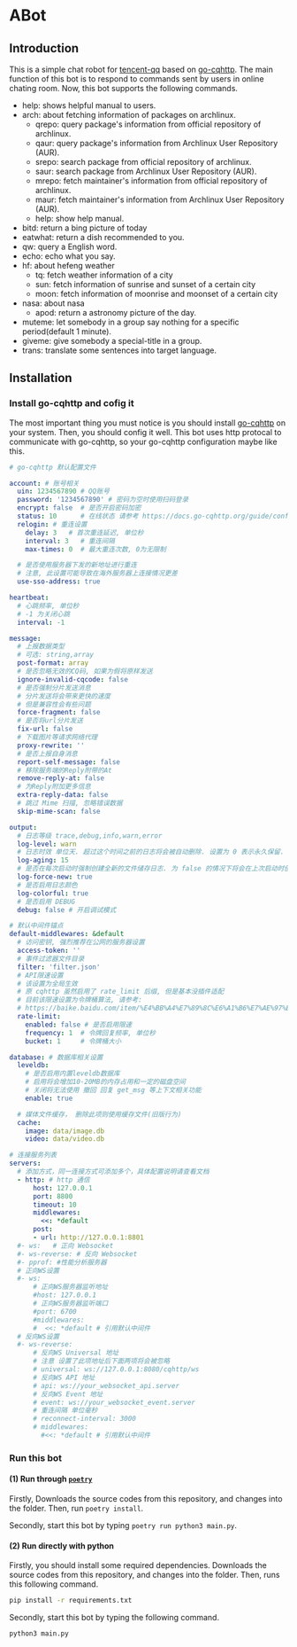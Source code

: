 # ABot

## Introduction
This is a simple chat robot for [tencent-qq](https://im.qq.com) based on [go-cqhttp](https://github.com/Mrs4s/go-cqhttp). The main function of this bot is to respond to commands sent by users in online chating room. Now, this bot supports the following commands.

- help: shows helpful manual to users.
- arch: about fetching information of packages on archlinux.
    - qrepo: query package's information from official repository of archlinux.
    - qaur: query package's information from Archlinux User Repository (AUR).
    - srepo: search package from official repository of archlinux.
    - saur: search package from Archlinux User Repository (AUR).
    - mrepo: fetch maintainer's information from official repository of archlinux.
    - maur: fetch maintainer's information from Archlinux User Repository (AUR).
    - help: show help manual.
- bitd: return a bing picture of today
- eatwhat: return a dish recommended to you.
- qw: query a English word.
- echo: echo what you say.
- hf: about hefeng weather
    - tq: fetch weather information of a city
    - sun: fetch information of sunrise and sunset of a certain city
    - moon: fetch information of moonrise and moonset of a certain city
- nasa: about nasa
    - apod: return a astronomy picture of the day. 
- muteme: let somebody in a group say nothing for a specific period(default 1 minute).
- giveme: give somebody a special-title in a group.
- trans: translate some sentences into target language.

## Installation
### Install go-cqhttp and cofig it
The most important thing you must notice is you should install [go-cqhttp](https://github.com/Mrs4s/go-cqhttp) on your system. Then, you should config it well. This bot uses http protocal to communicate with go-cqhttp, so your go-cqhttp configuration maybe like this.

```yml
# go-cqhttp 默认配置文件

account: # 账号相关
  uin: 1234567890 # QQ账号
  password: '1234567890' # 密码为空时使用扫码登录
  encrypt: false  # 是否开启密码加密
  status: 10      # 在线状态 请参考 https://docs.go-cqhttp.org/guide/config.html#在线状态
  relogin: # 重连设置
    delay: 3   # 首次重连延迟, 单位秒
    interval: 3   # 重连间隔
    max-times: 0  # 最大重连次数, 0为无限制

  # 是否使用服务器下发的新地址进行重连
  # 注意, 此设置可能导致在海外服务器上连接情况更差
  use-sso-address: true

heartbeat:
  # 心跳频率, 单位秒
  # -1 为关闭心跳
  interval: -1

message:
  # 上报数据类型
  # 可选: string,array
  post-format: array
  # 是否忽略无效的CQ码, 如果为假将原样发送
  ignore-invalid-cqcode: false
  # 是否强制分片发送消息
  # 分片发送将会带来更快的速度
  # 但是兼容性会有些问题
  force-fragment: false
  # 是否将url分片发送
  fix-url: false
  # 下载图片等请求网络代理
  proxy-rewrite: ''
  # 是否上报自身消息
  report-self-message: false
  # 移除服务端的Reply附带的At
  remove-reply-at: false
  # 为Reply附加更多信息
  extra-reply-data: false
  # 跳过 Mime 扫描, 忽略错误数据
  skip-mime-scan: false

output:
  # 日志等级 trace,debug,info,warn,error
  log-level: warn
  # 日志时效 单位天. 超过这个时间之前的日志将会被自动删除. 设置为 0 表示永久保留.
  log-aging: 15
  # 是否在每次启动时强制创建全新的文件储存日志. 为 false 的情况下将会在上次启动时创建的日志文件续写
  log-force-new: true
  # 是否启用日志颜色
  log-colorful: true
  # 是否启用 DEBUG
  debug: false # 开启调试模式

# 默认中间件锚点
default-middlewares: &default
  # 访问密钥, 强烈推荐在公网的服务器设置
  access-token: ''
  # 事件过滤器文件目录
  filter: 'filter.json'
  # API限速设置
  # 该设置为全局生效
  # 原 cqhttp 虽然启用了 rate_limit 后缀, 但是基本没插件适配
  # 目前该限速设置为令牌桶算法, 请参考:
  # https://baike.baidu.com/item/%E4%BB%A4%E7%89%8C%E6%A1%B6%E7%AE%97%E6%B3%95/6597000?fr=aladdin
  rate-limit:
    enabled: false # 是否启用限速
    frequency: 1  # 令牌回复频率, 单位秒
    bucket: 1     # 令牌桶大小

database: # 数据库相关设置
  leveldb:
    # 是否启用内置leveldb数据库
    # 启用将会增加10-20MB的内存占用和一定的磁盘空间
    # 关闭将无法使用 撤回 回复 get_msg 等上下文相关功能
    enable: true

  # 媒体文件缓存， 删除此项则使用缓存文件(旧版行为)
  cache:
    image: data/image.db
    video: data/video.db

# 连接服务列表
servers:
  # 添加方式，同一连接方式可添加多个，具体配置说明请查看文档
  - http: # http 通信
      host: 127.0.0.1
      port: 8800
      timeout: 10 
      middlewares:
        <<: *default 
      post: 
      - url: http://127.0.0.1:8801
  #- ws:   # 正向 Websocket
  #- ws-reverse: # 反向 Websocket
  #- pprof: #性能分析服务器
  # 正向WS设置
  #- ws:
      # 正向WS服务器监听地址
      #host: 127.0.0.1
      # 正向WS服务器监听端口
      #port: 6700
      #middlewares:
      #  <<: *default # 引用默认中间件
  # 反向WS设置
  #- ws-reverse:
      # 反向WS Universal 地址
      # 注意 设置了此项地址后下面两项将会被忽略
      # universal: ws://127.0.0.1:8080/cqhttp/ws
      # 反向WS API 地址
      # api: ws://your_websocket_api.server
      # 反向WS Event 地址
      # event: ws://your_websocket_event.server
      # 重连间隔 单位毫秒
      # reconnect-interval: 3000
      # middlewares:
        #<<: *default # 引用默认中间件
```

### Run this bot
#### (1) Run through [`poetry`](https://python-poetry.org/)
Firstly, Downloads the source codes from this repository, and changes into the folder. Then, run `poetry install`.

Secondly, start this bot by typing `poetry run python3 main.py`.


#### (2) Run directly with python
Firstly, you should install some required dependencies. Downloads the source codes from this repository, and changes into the folder. Then, runs this following command.

```bash
pip install -r requirements.txt
```

Secondly, start this bot by typing the following command.

```
python3 main.py
```